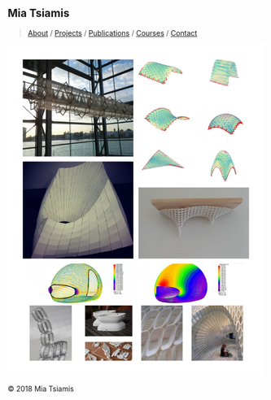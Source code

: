 ## Mia Tsiamis

> [About](./about.html)  /  [Projects](./projects.html) /  [Publications](./publications.html) /  [Courses](./courses.html) /  [Contact](./contact.html)   

 
![Works](/2019/Tsiamis_projects.jpg)


© 2018 Mia Tsiamis
